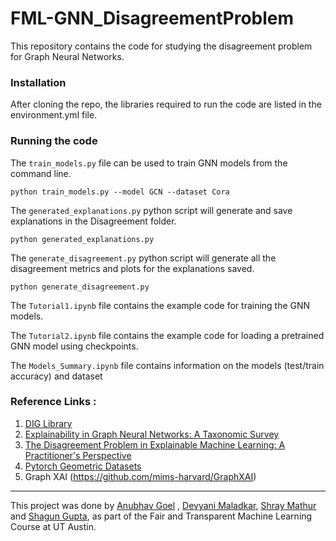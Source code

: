 # FML-GNN_DisagreementProblem

This repository contains the code for studying the disagreement problem for Graph Neural Networks.

### Installation
After cloning the repo, the libraries required to run the code are listed in the environment.yml file.


### Running the code
The `train_models.py` file can be used to train GNN models from the command line.

    python train_models.py --model GCN --dataset Cora

The `generated_explanations.py` python script will generate and save explanations in the Disagreement folder.

    python generated_explanations.py

The `generate_disagreement.py` python script will generate all the disagreement metrics and plots for the explanations saved.

    python generate_disagreement.py


The `Tutorial1.ipynb` file contains the example code for training the GNN models.

The `Tutorial2.ipynb` file contains the example code for loading a pretrained GNN model using checkpoints.

The `Models_Summary.ipynb` file contains information on the models (test/train accuracy) and dataset


### Reference Links :
1. [DIG Library](https://github.com/divelab/DIG)
2. [Explainability in Graph Neural Networks: A Taxonomic Survey](https://arxiv.org/pdf/2012.15445.pdf)
3. [The Disagreement Problem in Explainable Machine Learning: A Practitioner's Perspective](https://arxiv.org/abs/2202.01602)
4. [Pytorch Geometric Datasets](https://pytorch-geometric.readthedocs.io/en/latest/notes/data_cheatsheet.html)
5. Graph XAI (https://github.com/mims-harvard/GraphXAI)



----

This project was done by [Anubhav Goel](https://github.com/anubhavgoel26) , [Devyani Maladkar](https://github.com/YANI-ALT), [Shray Mathur](https://github.com/Shray64) and [Shagun Gupta](https://github.com/Shagun-G), as part of the Fair and Transparent Machine Learning Course at UT Austin. 
